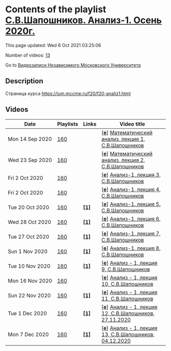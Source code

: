 # Contents of the playlist [С.В.Шапошников. Анализ-1. Осень 2020г.](https://www.youtube.com/playlist?list=PLp9ABVh6_x4Gge2qo12oRNcS4DOCXHYF-)

This page updated: Wed 6 Oct 2021 03:25:06

Number of videos: [13](#videos)

Go to [Видеозаписи Независимого Московского Университета](../README.md)

## Description

Страница курса <https://ium.mccme.ru/f20/f20-analiz1.html>

## Videos

|Date|Playlists|Links|Video title|
|---|---|---|---|
| Mon&nbsp;14&nbsp;Sep&nbsp;2020 | [160](../playlists/160 "С.В.Шапошников. Анализ-1. Осень 2020г.") |  | [[**e**](https://studio.youtube.com/video/X585Rzozntc/edit "Edit")] [Математический анализ, лекция 1, С.В.Шапошников](https://www.youtube.com/watch?v=X585Rzozntc&list=PLp9ABVh6_x4Gge2qo12oRNcS4DOCXHYF- "первая лекция курса Математического анализа в НМУ") |
| Wed&nbsp;23&nbsp;Sep&nbsp;2020 | [160](../playlists/160 "С.В.Шапошников. Анализ-1. Осень 2020г.") |  | [[**e**](https://studio.youtube.com/video/3Cs5NyzEhRQ/edit "Edit")] [Математический анализ, лекция 2, С.В.Шапошников](https://www.youtube.com/watch?v=3Cs5NyzEhRQ&list=PLp9ABVh6_x4Gge2qo12oRNcS4DOCXHYF- "вторая лекция курса Математического анализа в НМУ") |
| Fri&nbsp;2&nbsp;Oct&nbsp;2020 | [160](../playlists/160 "С.В.Шапошников. Анализ-1. Осень 2020г.") |  | [[**e**](https://studio.youtube.com/video/vz76DITMDtc/edit "Edit")] [Анализ-1, лекция 3, С.В.Шапошников](https://www.youtube.com/watch?v=vz76DITMDtc&list=PLp9ABVh6_x4Gge2qo12oRNcS4DOCXHYF-) |
| Fri&nbsp;2&nbsp;Oct&nbsp;2020 | [160](../playlists/160 "С.В.Шапошников. Анализ-1. Осень 2020г.") |  | [[**e**](https://studio.youtube.com/video/2bJiDb43Cfw/edit "Edit")] [Анализ-1, лекция 4, С.В.Шапошников](https://www.youtube.com/watch?v=2bJiDb43Cfw&list=PLp9ABVh6_x4Gge2qo12oRNcS4DOCXHYF-) |
| Tue&nbsp;20&nbsp;Oct&nbsp;2020 | [160](../playlists/160 "С.В.Шапошников. Анализ-1. Осень 2020г.") | [**[1]**](https://ium.mccme.ru/f20/f20-analiz1.html) | [[**e**](https://studio.youtube.com/video/pbAoVT0B8uk/edit "Edit")] [Анализ-1. лекция 5. С.В.Шапошников](https://www.youtube.com/watch?v=pbAoVT0B8uk&list=PLp9ABVh6_x4Gge2qo12oRNcS4DOCXHYF- "https://ium.mccme.ru/f20/f20-analiz1.html") |
| Wed&nbsp;28&nbsp;Oct&nbsp;2020 | [160](../playlists/160 "С.В.Шапошников. Анализ-1. Осень 2020г.") | [**[1]**](https://ium.mccme.ru/f20/f20-analiz1.html) | [[**e**](https://studio.youtube.com/video/1NCl05g8LUw/edit "Edit")] [Анализ-1, лекция 6, С.В.Шапошников](https://www.youtube.com/watch?v=1NCl05g8LUw&list=PLp9ABVh6_x4Gge2qo12oRNcS4DOCXHYF- "Страница курса - https://ium.mccme.ru/f20/f20-analiz1.html") |
| Tue&nbsp;27&nbsp;Oct&nbsp;2020 | [160](../playlists/160 "С.В.Шапошников. Анализ-1. Осень 2020г.") | [**[1]**](https://ium.mccme.ru/f20/f20-analiz1.html) | [[**e**](https://studio.youtube.com/video/fArrM2U3n-c/edit "Edit")] [Анализ-1, лекция 7, С.В.Шапошников](https://www.youtube.com/watch?v=fArrM2U3n-c&list=PLp9ABVh6_x4Gge2qo12oRNcS4DOCXHYF- "Страница курса - https://ium.mccme.ru/f20/f20-analiz1.html") |
| Sun&nbsp;1&nbsp;Nov&nbsp;2020 | [160](../playlists/160 "С.В.Шапошников. Анализ-1. Осень 2020г.") | [**[1]**](https://ium.mccme.ru/f20/f20-analiz1.html) | [[**e**](https://studio.youtube.com/video/S3BkWGHK0UI/edit "Edit")] [Анализ-1, лекция 8, С.В.Шапошников](https://www.youtube.com/watch?v=S3BkWGHK0UI&list=PLp9ABVh6_x4Gge2qo12oRNcS4DOCXHYF- "Страница курса - https://ium.mccme.ru/f20/f20-analiz1.html") |
| Tue&nbsp;10&nbsp;Nov&nbsp;2020 | [160](../playlists/160 "С.В.Шапошников. Анализ-1. Осень 2020г.") | [**[1]**](https://ium.mccme.ru/f20/f20-analiz1.html) | [[**e**](https://studio.youtube.com/video/mN514waSIKk/edit "Edit")] [Анализ - 1, лекция 9, С.В.Шапошников](https://www.youtube.com/watch?v=mN514waSIKk&list=PLp9ABVh6_x4Gge2qo12oRNcS4DOCXHYF- "Страница курса - https://ium.mccme.ru/f20/f20-analiz1.html") |
| Mon&nbsp;16&nbsp;Nov&nbsp;2020 | [160](../playlists/160 "С.В.Шапошников. Анализ-1. Осень 2020г.") |  | [[**e**](https://studio.youtube.com/video/Z1-36mMkb3c/edit "Edit")] [Анализ - 1, лекция 10, С.В.Шапошников](https://www.youtube.com/watch?v=Z1-36mMkb3c&list=PLp9ABVh6_x4Gge2qo12oRNcS4DOCXHYF-) |
| Sun&nbsp;22&nbsp;Nov&nbsp;2020 | [160](../playlists/160 "С.В.Шапошников. Анализ-1. Осень 2020г.") | [**[1]**](https://ium.mccme.ru/f20/f20-analiz1.html) | [[**e**](https://studio.youtube.com/video/YkvsEaHS4ag/edit "Edit")] [Анализ - 1, лекция 11, С.В.Шапошников](https://www.youtube.com/watch?v=YkvsEaHS4ag&list=PLp9ABVh6_x4Gge2qo12oRNcS4DOCXHYF- "Страница курса - https://ium.mccme.ru/f20/f20-analiz1.html") |
| Tue&nbsp;1&nbsp;Dec&nbsp;2020 | [160](../playlists/160 "С.В.Шапошников. Анализ-1. Осень 2020г.") | [**[1]**](https://ium.mccme.ru/f20/f20-analiz1.html) | [[**e**](https://studio.youtube.com/video/02N6Q-EM6yM/edit "Edit")] [Анализ - 1, лекция 12, С.В.Шапошников, 27.11.2020](https://www.youtube.com/watch?v=02N6Q-EM6yM&list=PLp9ABVh6_x4Gge2qo12oRNcS4DOCXHYF- "Страцица курса - https://ium.mccme.ru/f20/f20-analiz1.html") |
| Mon&nbsp;7&nbsp;Dec&nbsp;2020 | [160](../playlists/160 "С.В.Шапошников. Анализ-1. Осень 2020г.") | [**[1]**](https://ium.mccme.ru/f20/f20-analiz1.html) | [[**e**](https://studio.youtube.com/video/tty7y-3E_jg/edit "Edit")] [Анализ - 1, лекция 13, С.В.Шапошников, 04.12.2020](https://www.youtube.com/watch?v=tty7y-3E_jg&list=PLp9ABVh6_x4Gge2qo12oRNcS4DOCXHYF- "Страница курса - https://ium.mccme.ru/f20/f20-analiz1.html") |
